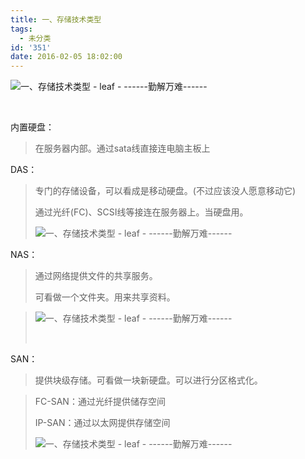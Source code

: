 ```yaml
---
title: 一、存储技术类型
tags:
  - 未分类
id: '351'
date: 2016-02-05 18:02:00
---
```


![一、存储技术类型 - leaf - ------勤解万难------](http://img1.ph.126.net/FVNcjOaeEkm5Tfd8c9yY6Q==/6631317354843348292.png "一、存储技术类型 - leaf - ------勤解万难------")

 

  

内置硬盘：

> 在服务器内部。通过sata线直接连电脑主板上
> 
>   

DAS：

> 专门的存储设备，可以看成是移动硬盘。(不过应该没人愿意移动它)
> 
> 通过光纤(FC)、SCSI线等接连在服务器上。当硬盘用。
> 
> ![一、存储技术类型 - leaf - ------勤解万难------](http://img1.ph.126.net/V-rrB0efP9ZWU3wwJBnmDA==/6631395420168925453.png "一、存储技术类型 - leaf - ------勤解万难------") 

NAS：

> 通过网络提供文件的共享服务。
> 
> 可看做一个文件夹。用来共享资料。

> ![一、存储技术类型 - leaf - ------勤解万难------](http://img1.ph.126.net/XYg_47DxYENLvLY23jbf9g==/6598240746599787331.png "一、存储技术类型 - leaf - ------勤解万难------")
> 
>  

SAN：

> 提供块级存储。可看做一块新硬盘。可以进行分区格式化。

> FC-SAN：通过光纤提供储存空间
> 
> IP-SAN：通过以太网提供存储空间
> 
> ![一、存储技术类型 - leaf - ------勤解万难------](http://img0.ph.126.net/y9ViEjyEfe9-4H0IC3OAew==/6598236348553276290.png "一、存储技术类型 - leaf - ------勤解万难------")
> 
>